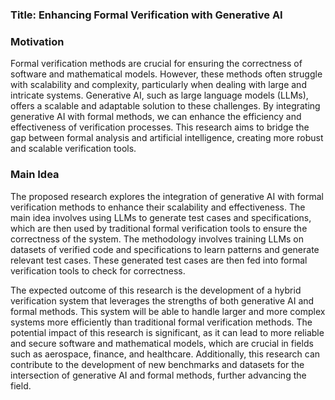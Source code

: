 ### Title: Enhancing Formal Verification with Generative AI

### Motivation
Formal verification methods are crucial for ensuring the correctness of software and mathematical models. However, these methods often struggle with scalability and complexity, particularly when dealing with large and intricate systems. Generative AI, such as large language models (LLMs), offers a scalable and adaptable solution to these challenges. By integrating generative AI with formal methods, we can enhance the efficiency and effectiveness of verification processes. This research aims to bridge the gap between formal analysis and artificial intelligence, creating more robust and scalable verification tools.

### Main Idea
The proposed research explores the integration of generative AI with formal verification methods to enhance their scalability and effectiveness. The main idea involves using LLMs to generate test cases and specifications, which are then used by traditional formal verification tools to ensure the correctness of the system. The methodology involves training LLMs on datasets of verified code and specifications to learn patterns and generate relevant test cases. These generated test cases are then fed into formal verification tools to check for correctness.

The expected outcome of this research is the development of a hybrid verification system that leverages the strengths of both generative AI and formal methods. This system will be able to handle larger and more complex systems more efficiently than traditional formal verification methods. The potential impact of this research is significant, as it can lead to more reliable and secure software and mathematical models, which are crucial in fields such as aerospace, finance, and healthcare. Additionally, this research can contribute to the development of new benchmarks and datasets for the intersection of generative AI and formal methods, further advancing the field.